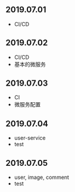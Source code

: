 ## 2019.07.01
+ CI/CD
## 2019.07.02
+ CI/CD
+ 基本的微服务
## 2019.07.03
+ CI 
+ 微服务配置
## 2019.07.04
+ user-service
+ test
## 2019.07.05
+ user, image, comment
+ test

